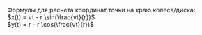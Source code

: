 Формулы для расчета координат точки на краю колеса/диска:  
$x(t) = vt - r \sin(\frac{vt}{r})$  
$y(t) = r - r \cos(\frac{vt}{r})$